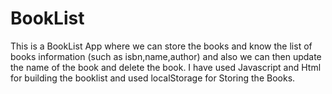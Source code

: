 # BookList
This is a BookList App where we can store the books and know the list of books information (such as isbn,name,author) and also we can then update the name of the book and delete the book.
I have used Javascript and Html for building the booklist and used localStorage for Storing the Books.
